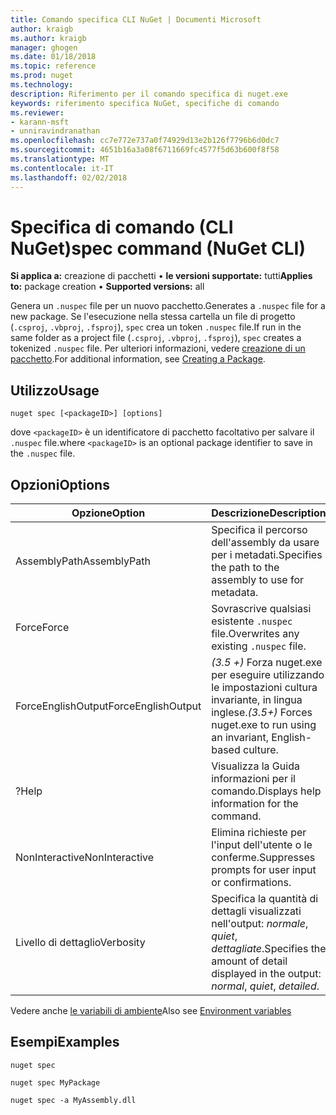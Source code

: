 ```yaml
---
title: Comando specifica CLI NuGet | Documenti Microsoft
author: kraigb
ms.author: kraigb
manager: ghogen
ms.date: 01/18/2018
ms.topic: reference
ms.prod: nuget
ms.technology: 
description: Riferimento per il comando specifica di nuget.exe
keywords: riferimento specifica NuGet, specifiche di comando
ms.reviewer:
- karann-msft
- unniravindranathan
ms.openlocfilehash: cc7e772e737a0f74929d13e2b126f7796b6d0dc7
ms.sourcegitcommit: 4651b16a3a08f6711669fc4577f5d63b600f8f58
ms.translationtype: MT
ms.contentlocale: it-IT
ms.lasthandoff: 02/02/2018
---
```

# <a name="spec-command-nuget-cli"></a><span data-ttu-id="e6bdb-104">Specifica di comando (CLI NuGet)</span><span class="sxs-lookup"><span data-stu-id="e6bdb-104">spec command (NuGet CLI)</span></span>

<span data-ttu-id="e6bdb-105">**Si applica a:** creazione di pacchetti &bullet; **le versioni supportate:** tutti</span><span class="sxs-lookup"><span data-stu-id="e6bdb-105">**Applies to:** package creation &bullet; **Supported versions:** all</span></span>

<span data-ttu-id="e6bdb-106">Genera un `.nuspec` file per un nuovo pacchetto.</span><span class="sxs-lookup"><span data-stu-id="e6bdb-106">Generates a `.nuspec` file for a new package.</span></span> <span data-ttu-id="e6bdb-107">Se l'esecuzione nella stessa cartella un file di progetto (`.csproj`, `.vbproj`, `.fsproj`), `spec` crea un token `.nuspec` file.</span><span class="sxs-lookup"><span data-stu-id="e6bdb-107">If run in the same folder as a project file (`.csproj`, `.vbproj`, `.fsproj`), `spec` creates a tokenized `.nuspec` file.</span></span> <span data-ttu-id="e6bdb-108">Per ulteriori informazioni, vedere [creazione di un pacchetto](../create-packages/creating-a-package.md).</span><span class="sxs-lookup"><span data-stu-id="e6bdb-108">For additional information, see [Creating a Package](../create-packages/creating-a-package.md).</span></span>

## <a name="usage"></a><span data-ttu-id="e6bdb-109">Utilizzo</span><span class="sxs-lookup"><span data-stu-id="e6bdb-109">Usage</span></span>

```cli
nuget spec [<packageID>] [options]
```

<span data-ttu-id="e6bdb-110">dove `<packageID>` è un identificatore di pacchetto facoltativo per salvare il `.nuspec` file.</span><span class="sxs-lookup"><span data-stu-id="e6bdb-110">where `<packageID>` is an optional package identifier to save in the `.nuspec` file.</span></span>

## <a name="options"></a><span data-ttu-id="e6bdb-111">Opzioni</span><span class="sxs-lookup"><span data-stu-id="e6bdb-111">Options</span></span>

| <span data-ttu-id="e6bdb-112">Opzione</span><span class="sxs-lookup"><span data-stu-id="e6bdb-112">Option</span></span> | <span data-ttu-id="e6bdb-113">Descrizione</span><span class="sxs-lookup"><span data-stu-id="e6bdb-113">Description</span></span> |
| --- | --- |
| <span data-ttu-id="e6bdb-114">AssemblyPath</span><span class="sxs-lookup"><span data-stu-id="e6bdb-114">AssemblyPath</span></span> | <span data-ttu-id="e6bdb-115">Specifica il percorso dell'assembly da usare per i metadati.</span><span class="sxs-lookup"><span data-stu-id="e6bdb-115">Specifies the path to the assembly to use for metadata.</span></span> |
| <span data-ttu-id="e6bdb-116">Force</span><span class="sxs-lookup"><span data-stu-id="e6bdb-116">Force</span></span> | <span data-ttu-id="e6bdb-117">Sovrascrive qualsiasi esistente `.nuspec` file.</span><span class="sxs-lookup"><span data-stu-id="e6bdb-117">Overwrites any existing `.nuspec` file.</span></span> |
| <span data-ttu-id="e6bdb-118">ForceEnglishOutput</span><span class="sxs-lookup"><span data-stu-id="e6bdb-118">ForceEnglishOutput</span></span> | <span data-ttu-id="e6bdb-119">*(3.5 +)*  Forza nuget.exe per eseguire utilizzando le impostazioni cultura invariante, in lingua inglese.</span><span class="sxs-lookup"><span data-stu-id="e6bdb-119">*(3.5+)* Forces nuget.exe to run using an invariant, English-based culture.</span></span> |
| <span data-ttu-id="e6bdb-120">?</span><span class="sxs-lookup"><span data-stu-id="e6bdb-120">Help</span></span> | <span data-ttu-id="e6bdb-121">Visualizza la Guida informazioni per il comando.</span><span class="sxs-lookup"><span data-stu-id="e6bdb-121">Displays help information for the command.</span></span> |
| <span data-ttu-id="e6bdb-122">NonInteractive</span><span class="sxs-lookup"><span data-stu-id="e6bdb-122">NonInteractive</span></span> | <span data-ttu-id="e6bdb-123">Elimina richieste per l'input dell'utente o le conferme.</span><span class="sxs-lookup"><span data-stu-id="e6bdb-123">Suppresses prompts for user input or confirmations.</span></span> |
| <span data-ttu-id="e6bdb-124">Livello di dettaglio</span><span class="sxs-lookup"><span data-stu-id="e6bdb-124">Verbosity</span></span> | <span data-ttu-id="e6bdb-125">Specifica la quantità di dettagli visualizzati nell'output: *normale*, *quiet*, *dettagliate*.</span><span class="sxs-lookup"><span data-stu-id="e6bdb-125">Specifies the amount of detail displayed in the output: *normal*, *quiet*, *detailed*.</span></span> |

<span data-ttu-id="e6bdb-126">Vedere anche [le variabili di ambiente](cli-ref-environment-variables.md)</span><span class="sxs-lookup"><span data-stu-id="e6bdb-126">Also see [Environment variables](cli-ref-environment-variables.md)</span></span>

## <a name="examples"></a><span data-ttu-id="e6bdb-127">Esempi</span><span class="sxs-lookup"><span data-stu-id="e6bdb-127">Examples</span></span>

```cli
nuget spec

nuget spec MyPackage

nuget spec -a MyAssembly.dll
```
